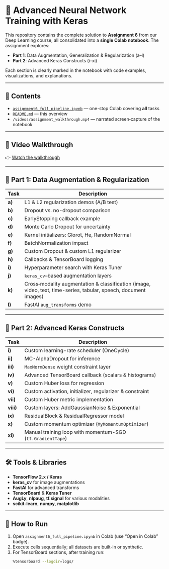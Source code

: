 # 🧠 Advanced Neural Network Training with Keras

This repository contains the complete solution to **Assignment 6** from our Deep Learning course, all consolidated into a **single Colab notebook**. The assignment explores:

- **Part 1**: Data Augmentation, Generalization & Regularization (a–l)  
- **Part 2**: Advanced Keras Constructs (i–xi)

Each section is clearly marked in the notebook with code examples, visualizations, and explanations.

---

## 📌 Contents

- [`assignment6_full_pipeline.ipynb`]([assignment6_full_pipeline.ipynb](https://github.com/intimanjunath/keras-advanced-training-techniques/blob/main/assignment6_full_pipeline.ipynb)) — one-stop Colab covering **all** tasks  
- [`README.md`](README.md) — this overview  
- `/videos/assignment_walkthrough.mp4` — narrated screen‐capture of the notebook  

---

## 🎥 Video Walkthrough

👉 [Watch the walkthrough](videos/assignment_walkthrough.mp4)

---

## 🚩 Part 1: Data Augmentation & Regularization

| Task | Description |
|------|-------------|
| **a)** | L1 & L2 regularization demos (A/B test) |
| **b)** | Dropout vs. no-dropout comparison |
| **c)** | EarlyStopping callback example |
| **d)** | Monte Carlo Dropout for uncertainty |
| **e)** | Kernel initializers: Glorot, He, RandomNormal |
| **f)** | BatchNormalization impact |
| **g)** | Custom Dropout & custom L1 regularizer |
| **h)** | Callbacks & TensorBoard logging |
| **i)** | Hyperparameter search with Keras Tuner |
| **j)** | `keras_cv`–based augmentation layers |
| **k)** | Cross‐modality augmentation & classification (image, video, text, time-series, tabular, speech, document images) |
| **l)** | FastAI `aug_transforms` demo |

---

## 🚀 Part 2: Advanced Keras Constructs

| Task | Description |
|------|-------------|
| **i)**  | Custom learning-rate scheduler (OneCycle) |
| **ii)** | MC-AlphaDropout for inference |
| **iii)**| `MaxNormDense` weight constraint layer |
| **iv)** | Advanced TensorBoard callback (scalars & histograms) |
| **v)**  | Custom Huber loss for regression |
| **vi)** | Custom activation, initializer, regularizer & constraint |
| **vii)**| Custom Huber metric implementation |
| **viii)**| Custom layers: AddGaussianNoise & Exponential |
| **ix)** | ResidualBlock & ResidualRegressor model |
| **x)**  | Custom momentum optimizer (`MyMomentumOptimizer`) |
| **xi)** | Manual training loop with momentum-SGD (`tf.GradientTape`) |

---

## 🛠️ Tools & Libraries

- **TensorFlow 2.x / Keras**  
- **keras_cv** for image augmentations  
- **FastAI** for advanced transforms  
- **TensorBoard** & **Keras Tuner**  
- **AugLy**, **nlpaug**, **tf.signal** for various modalities  
- **scikit-learn**, **numpy**, **matplotlib**

---

## 📖 How to Run

1. Open `assignment6_full_pipeline.ipynb` in Colab (use “Open in Colab” badge).  
2. Execute cells sequentially; all datasets are built-in or synthetic.  
3. For TensorBoard sections, after training run:
   ```bash
   %tensorboard --logdir=logs/
